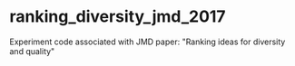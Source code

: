 # ranking_diversity_jmd_2017
Experiment code associated with JMD paper: "Ranking ideas for diversity and quality"
